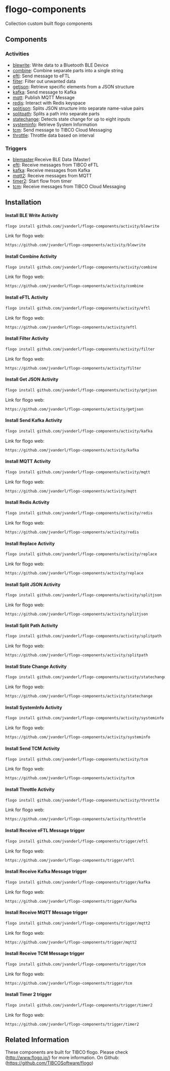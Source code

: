 # flogo-components
Collection custom built flogo components

## Components

### Activities
* [blewrite](activity/blewrite): Write data to a Bluetooth BLE Device
* [combine](activity/combine): Combine separate parts into a single string
* [eftl](activity/eftl): Send message to eFTL
* [filter](activity/filter): Filter out unwanted data
* [getjson](activity/getjson): Retrieve specific elements from a JSON structure
* [kafka](activity/kafka): Send message to Kafka
* [mqtt](activity/mqtt): Publish MQTT Message
* [redis](activity/redis): Interact with Redis keyspace
* [splitjson](activity/splitjson): Splits JSON structure into separate name-value pairs
* [splitpath](activity/splitpath): Splits a path into separate parts
* [statechange](activity/statechange): Detects state change for up to eight inputs
* [systeminfo](activity/systeminfo): Retrieve System Information
* [tcm](activity/tcm): Send message to TIBCO Cloud Messaging
* [throttle](activity/throttle): Throttle data based on interval

### Triggers
* [blemaster](trigger/blemaster):Receive BLE Data (Master)
* [eftl](trigger/eftl): Receive messages from TIBCO eFTL
* [kafka](trigger/kafka): Receive messages from Kafka
* [mqtt2](trigger/mqtt2): Receive messages from MQTT
* [timer2](trigger/timer2): Start flow from timer
* [tcm](trigger/tcm): Receive messages from TIBCO Cloud Messaging

## Installation

#### Install BLE Write Activity
```bash
flogo install github.com/jvanderl/flogo-components/activity/blewrite
```
Link for flogo web:
```
https://github.com/jvanderl/flogo-components/activity/blewrite
```
#### Install Combine Activity
```bash
flogo install github.com/jvanderl/flogo-components/activity/combine
```
Link for flogo web:
```
https://github.com/jvanderl/flogo-components/activity/combine
```

#### Install eFTL Activity
```bash
flogo install github.com/jvanderl/flogo-components/activity/eftl
```
Link for flogo web:
```
https://github.com/jvanderl/flogo-components/activity/eftl
```

#### Install Filter Activity
```bash
flogo install github.com/jvanderl/flogo-components/activity/filter
```
Link for flogo web:
```
https://github.com/jvanderl/flogo-components/activity/filter
```

#### Install Get JSON Activity
```bash
flogo install github.com/jvanderl/flogo-components/activity/getjson
```
Link for flogo web:
```
https://github.com/jvanderl/flogo-components/activity/getjson
```

#### Install Send Kafka Activity
```bash
flogo install github.com/jvanderl/flogo-components/activity/kafka
```
Link for flogo web:
```
https://github.com/jvanderl/flogo-components/activity/kafka
```

#### Install MQTT Activity
```bash
flogo install github.com/jvanderl/flogo-components/activity/mqtt
```
Link for flogo web:
```
https://github.com/jvanderl/flogo-components/activity/mqtt
```

#### Install Redis Activity
```bash
flogo install github.com/jvanderl/flogo-components/activity/redis
```
Link for flogo web:
```
https://github.com/jvanderl/flogo-components/activity/redis
```

#### Install Replace Activity
```bash
flogo install github.com/jvanderl/flogo-components/activity/replace
```
Link for flogo web:
```
https://github.com/jvanderl/flogo-components/activity/replace
```

#### Install Split JSON Activity
```bash
flogo install github.com/jvanderl/flogo-components/activity/splitjson
```
Link for flogo web:
```
https://github.com/jvanderl/flogo-components/activity/splitjson
```

#### Install Split Path Activity
```bash
flogo install github.com/jvanderl/flogo-components/activity/splitpath
```
Link for flogo web:
```
https://github.com/jvanderl/flogo-components/activity/splitpath
```

#### Install State Change Activity
```bash
flogo install github.com/jvanderl/flogo-components/activity/statechange
```
Link for flogo web:
```
https://github.com/jvanderl/flogo-components/activity/statechange
```

#### Install SystemInfo Activity
```bash
flogo install github.com/jvanderl/flogo-components/activity/systeminfo
```
Link for flogo web:
```
https://github.com/jvanderl/flogo-components/activity/systeminfo
```

#### Install Send TCM Activity
```bash
flogo install github.com/jvanderl/flogo-components/activity/tcm
```
Link for flogo web:
```
https://github.com/jvanderl/flogo-components/activity/tcm
```

#### Install Throttle Activity
```bash
flogo install github.com/jvanderl/flogo-components/activity/throttle
```
Link for flogo web:
```
https://github.com/jvanderl/flogo-components/activity/throttle
```

#### Install Receive eFTL Message trigger
```bash
flogo install github.com/jvanderl/flogo-components/trigger/eftl
```
Link for flogo web:
```
https://github.com/jvanderl/flogo-components/trigger/eftl
```

#### Install Receive Kafka Message trigger
```bash
flogo install github.com/jvanderl/flogo-components/trigger/kafka
```
Link for flogo web:
```
https://github.com/jvanderl/flogo-components/trigger/kafka
```

#### Install Receive MQTT Message trigger
```bash
flogo install github.com/jvanderl/flogo-components/trigger/mqtt2
```
Link for flogo web:
```
https://github.com/jvanderl/flogo-components/trigger/mqtt2
```

#### Install Receive TCM Message trigger
```bash
flogo install github.com/jvanderl/flogo-components/trigger/tcm
```
Link for flogo web:
```
https://github.com/jvanderl/flogo-components/trigger/tcm
```

#### Install Timer 2 trigger
```bash
flogo install github.com/jvanderl/flogo-components/trigger/timer2
```
Link for flogo web:
```
https://github.com/jvanderl/flogo-components/trigger/timer2
```


## Related Information
These components are built for TIBCO flogo.
Please check (http://www.flogo.io/) for more information.
On Github: (https://github.com/TIBCOSoftware/flogo)
